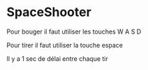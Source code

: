 # SpaceShooter

Pour bouger il faut utiliser les touches W A S D

Pour tirer il faut utiliser la touche espace

Il y a 1 sec de délai entre chaque tir

